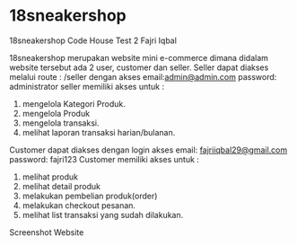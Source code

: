 # 18sneakershop
18sneakershop Code House Test 2 Fajri Iqbal

18sneakershop merupakan website mini e-commerce dimana didalam website tersebut ada 2 user, customer dan seller.
Seller dapat diakses melalui route : /seller dengan akses email:admin@admin.com password: administrator
seller memiliki akses untuk :
1. mengelola Kategori Produk.
2. mengelola Produk
3. mengelola transaksi.
4. melihat laporan transaksi harian/bulanan.

Customer dapat diakses dengan login akses email: fajriiqbal29@gmail.com password: fajri123
Customer memiliki akses untuk :
1. melihat produk
2. melihat detail produk
3. melakukan pembelian produk(order)
4. melakukan checkout pesanan.
5. melihat list transaksi yang sudah dilakukan.


Screenshot Website
